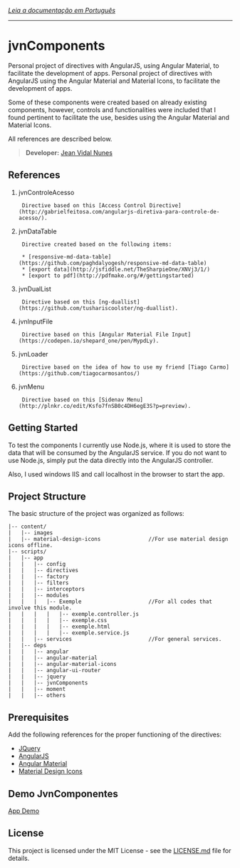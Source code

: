 *[Leia a documentação em Português](https://github.com/LegolasDBA/jvnComponents/blob/master/README-ptBR.md)*

---

# jvnComponents

Personal project of directives with AngularJS, using Angular Material, to facilitate the development of apps.
Personal project of directives with AngularJS using the Angular Material and Material Icons, to facilitate the development of apps.

Some of these components were created based on already existing components, however, controls and functionalities were included that I found pertinent to facilitate the use, besides using the Angular Material and Material Icons.

All references are described below.

> **Developer:** [Jean Vidal Nunes](https://github.com/LegolasDBA)

## References

1. jvnControleAcesso

		Directive based on this [Access Control Directive](http://gabrielfeitosa.com/angularjs-diretiva-para-controle-de-acesso/).

2. jvnDataTable

		Directive created based on the following items:

		* [responsive-md-data-table](https://github.com/paghdalyogesh/responsive-md-data-table)
		* [export data](http://jsfiddle.net/TheSharpieOne/XNVj3/1/)
		* [export to pdf](http://pdfmake.org/#/gettingstarted)

3. jvnDualList

		Directive based on this [ng-duallist](https://github.com/tushariscoolster/ng-duallist).

4. jvnInputFile

		Directive based on this [Angular Material File Input](https://codepen.io/shepard_one/pen/MypdLy).

5. jvnLoader	

		Directive based on the idea of ​​how to use my friend [Tiago Carmo](https://github.com/tiagocarmosantos/)

6. jvnMenu

		Directive based on this [Sidenav Menu](http://plnkr.co/edit/Ksfo7fnSB0c4DH6egE3S?p=preview).

## Getting Started

To test the components I currently use Node.js, where it is used to store the data that will be consumed by the AngularJS service. If you do not want to use Node.js, simply put the data directly into the AngularJS controller.

Also, I used windows IIS and call localhost in the browser to start the app.

## Project Structure

The basic structure of the project was organized as follows:

```
|-- content/
|   |-- images
|   |-- material-design-icons				//For use material design icons offline.
|-- scripts/
|   |-- app
|   |   |-- config
|   |   |-- directives
|   |   |-- factory
|   |   |-- filters
|   |   |-- interceptors
|   |   |-- modules
|   |   |   |-- Exemple						//For all codes that involve this module.
|   |   |   |   |-- exemple.controller.js
|   |   |   |   |-- exemple.css
|   |   |   |   |-- exemple.html
|   |   |   |   |-- exemple.service.js
|   |   |-- services						//For general services.
|   |-- deps
|   |   |-- angular
|   |   |-- angular-material
|   |   |-- angular-material-icons
|   |   |-- angular-ui-router
|   |   |-- jquery
|   |   |-- jvnComponents
|   |   |-- moment
|   |   |-- others
```



## Prerequisites

Add the following references for the proper functioning of the directives:

* [JQuery](https://jquery.com/)
* [AngularJS](https://angularjs.org/)
* [Angular Material](https://material.angularjs.org)
* [Material Design Icons](https://material.io/icons/)

## Demo JvnComponentes

[App Demo](https://rawgit.com/LegolasDBA/jvnComponents/master/index.html)

## License

This project is licensed under the MIT License - see the [LICENSE.md](https://github.com/LegolasDBA/jvnComponents/blob/master/LICENSE.md) file for details.